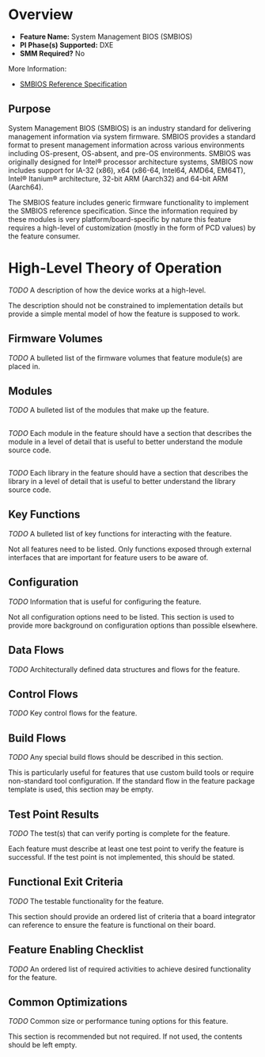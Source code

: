 # Overview
* **Feature Name:** System Management BIOS (SMBIOS)
* **PI Phase(s) Supported:** DXE
* **SMM Required?** No

More Information:
* [SMBIOS Reference Specification](https://www.dmtf.org/standards/smbios)

## Purpose
System Management BIOS (SMBIOS) is an industry standard for delivering management information via system firmware.
SMBIOS provides a standard format to present management information across various environments including OS-present,
OS-absent, and pre-OS environments. SMBIOS was originally designed for Intel&reg; processor architecture systems, SMBIOS
now includes support for IA-32 (x86), x64 (x86-64, Intel64, AMD64, EM64T), Intel&reg; Itanium&reg; architecture, 32-bit
ARM (Aarch32) and 64-bit ARM (Aarch64).

The SMBIOS feature includes generic firmware functionality to implement the SMBIOS reference specification. Since the
information required by these modules is very platform/board-specific by nature this feature requires a high-level of
customization (mostly in the form of PCD values) by the feature consumer.

# High-Level Theory of Operation
*_TODO_*
A description of how the device works at a high-level.

The description should not be constrained to implementation details but provide a simple mental model of how the
feature is supposed to work.

## Firmware Volumes
*_TODO_*
A bulleted list of the firmware volumes that feature module(s) are placed in.

## Modules
*_TODO_*
A bulleted list of the modules that make up the feature.

## <Module Name>
*_TODO_*
Each module in the feature should have a section that describes the module in a level of detail that is useful
to better understand the module source code.

## <Library Name>
*_TODO_*
Each library in the feature should have a section that describes the library in a level of detail that is useful
to better understand the library source code.

## Key Functions
*_TODO_*
A bulleted list of key functions for interacting with the feature.

Not all features need to be listed. Only functions exposed through external interfaces that are important for feature
users to be aware of.

## Configuration
*_TODO_*
Information that is useful for configuring the feature.

Not all configuration options need to be listed. This section is used to provide more background on configuration
options than possible elsewhere.

## Data Flows
*_TODO_*
Architecturally defined data structures and flows for the feature.

## Control Flows
*_TODO_*
Key control flows for the feature.

## Build Flows
*_TODO_*
Any special build flows should be described in this section.

This is particularly useful for features that use custom build tools or require non-standard tool configuration. If the
standard flow in the feature package template is used, this section may be empty.

## Test Point Results
*_TODO_*
The test(s) that can verify porting is complete for the feature.

Each feature must describe at least one test point to verify the feature is successful. If the test point is not
implemented, this should be stated.

## Functional Exit Criteria
*_TODO_*
The testable functionality for the feature.

This section should provide an ordered list of criteria that a board integrator can reference to ensure the feature is
functional on their board.

## Feature Enabling Checklist
*_TODO_*
An ordered list of required activities to achieve desired functionality for the feature.

## Common Optimizations
*_TODO_*
Common size or performance tuning options for this feature.

This section is recommended but not required. If not used, the contents should be left empty.
